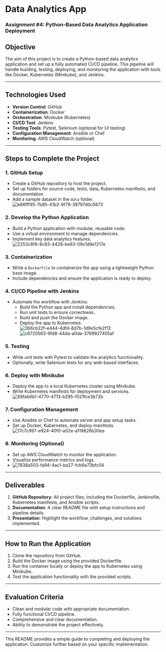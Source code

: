 
# Data Analytics App
### Assignment #4: Python-Based Data Analytics Application Deployment


## Objective
The aim of this project is to create a Python-based data analytics application and set up a fully automated CI/CD pipeline. This pipeline will handle building, testing, deploying, and monitoring the application with tools like Docker, Kubernetes (Minikube), and Jenkins.

---

## Technologies Used
- **Version Control**: GitHub
- **Containerization**: Docker
- **Orchestration**: Minikube (Kubernetes)
- **CI/CD Tool**: Jenkins
- **Testing Tools**: Pytest, Selenium (optional for UI testing)
- **Configuration Management**: Ansible or Chef
- **Monitoring**: AWS CloudWatch (optional)

---


## Steps to Complete the Project

### 1. GitHub Setup
- Create a GitHub repository to host the project.
- Set up folders for source code, tests, data, Kubernetes manifests, and documentation.
- Add a sample dataset in the `data` folder.
![e66fff95-7b85-41b2-9f79-39797d0c5873](https://github.com/user-attachments/assets/4949cf19-7a1e-4f47-86bc-212eb211e32b)

### 2. Develop the Python Application
- Build a Python application with modular, reusable code.
- Use a virtual environment to manage dependencies.
- Implement key data analytics features.
![2253c8f8-8c83-4428-be63-09c1d9e1217e](https://github.com/user-attachments/assets/105f0f7b-d1a4-4da6-8a99-a26c456e64ca)

### 3. Containerization
- Write a `Dockerfile` to containerize the app using a lightweight Python base image.
- Include dependencies and ensure the application is ready to deploy.

### 4. CI/CD Pipeline with Jenkins
- Automate the workflow with Jenkins:
  - Build the Python app and install dependencies.
  - Run unit tests to ensure correctness.
  - Build and push the Docker image.
  - Deploy the app to Kubernetes.
![366cb22f-e444-4dfd-8d7b-1d9e5cfe2f12](https://github.com/user-attachments/assets/9724bdca-31a2-478f-ac3c-74ac52ad5b08)
![c6720583-9fd8-44da-a0da-3769927455af](https://github.com/user-attachments/assets/7f6bf5a4-8d2c-4bd0-940c-4e012c8d28a8)

### 5. Testing
- Write unit tests with Pytest to validate the analytics functionality.
- Optionally, write Selenium tests for any web-based interfaces.

### 6. Deploy with Minikube
- Deploy the app to a local Kubernetes cluster using Minikube.
- Write Kubernetes manifests for deployment and services.
![68fab6b1-4770-4713-b295-f021fce3b72b](https://github.com/user-attachments/assets/6b7af2f8-a0a5-4c9b-897a-521575f42bbf)

### 7. Configuration Management
- Use Ansible or Chef to automate server and app setup tasks.
- Set up Docker, Kubernetes, and deploy manifests.
![17c7c997-e924-40f0-a02e-a119826b30ea](https://github.com/user-attachments/assets/cfb5543c-2ce9-463d-87bb-46dc8c2a57d9)

### 8. Monitoring (Optional)
- Set up AWS CloudWatch to monitor the application.
- Visualize performance metrics and logs.
- ![7838a503-fa94-4ac1-ba27-fcb6e73bfc04](https://github.com/user-attachments/assets/35b36f89-48c9-4b0a-8e4a-a05538bd37da)


---

## Deliverables
1. **GitHub Repository**: All project files, including the Dockerfile, Jenkinsfile, Kubernetes manifests, and Ansible scripts.
2. **Documentation**: A clear README file with setup instructions and pipeline details.
3. **Presentation**: Highlight the workflow, challenges, and solutions implemented.

---

## How to Run the Application
1. Clone the repository from GitHub.
2. Build the Docker image using the provided Dockerfile.
3. Run the container locally or deploy the app to Kubernetes using Minikube.
4. Test the application functionality with the provided scripts.

---

## Evaluation Criteria
- Clean and modular code with appropriate documentation.
- Fully functional CI/CD pipeline.
- Comprehensive and clear documentation.
- Ability to demonstrate the project effectively.

---

This README provides a simple guide to completing and deploying the application. Customize further based on your specific implementation.
